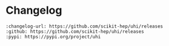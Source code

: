 # Changelog

```{changelog}
:changelog-url: https://github.com/scikit-hep/uhi/releases
:github: https://github.com/scikit-hep/uhi/releases
:pypi: https://pypi.org/project/uhi
```
